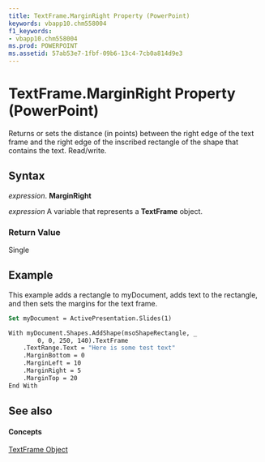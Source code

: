 ```yaml
---
title: TextFrame.MarginRight Property (PowerPoint)
keywords: vbapp10.chm558004
f1_keywords:
- vbapp10.chm558004
ms.prod: POWERPOINT
ms.assetid: 57ab53e7-1fbf-09b6-13c4-7cb0a814d9e3
---
```



# TextFrame.MarginRight Property (PowerPoint)

Returns or sets the distance (in points) between the right edge of the text frame and the right edge of the inscribed rectangle of the shape that contains the text. Read/write.


## Syntax

 _expression_. **MarginRight**

 _expression_ A variable that represents a **TextFrame** object.


### Return Value

Single


## Example

This example adds a rectangle to myDocument, adds text to the rectangle, and then sets the margins for the text frame.


```vb
Set myDocument = ActivePresentation.Slides(1)

With myDocument.Shapes.AddShape(msoShapeRectangle, _
        0, 0, 250, 140).TextFrame
    .TextRange.Text = "Here is some test text"
    .MarginBottom = 0
    .MarginLeft = 10
    .MarginRight = 5
    .MarginTop = 20
End With
```


## See also


#### Concepts


[TextFrame Object](textframe-object-powerpoint.md)

